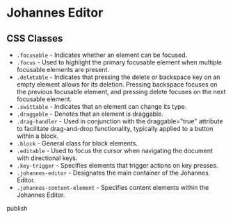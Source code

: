 # Johannes Editor

## CSS Classes

* `.focusable` - Indicates whether an element can be focused.
* `.focus` - Used to highlight the primary focusable element when multiple focusable elements are present.
* `.deletable` - Indicates that pressing the delete or backspace key on an empty element allows for its deletion. Pressing backspace focuses on the previous focusable element, and pressing delete focuses on the next focusable element.
* `.swittable` - Indicates that an element can change its type.
* `.draggable`  - Denotes that an element is draggable.
* `.drag-handler` - Used in conjunction with the draggable="true" attribute to facilitate drag-and-drop functionality, typically applied to a button within a block.
* `.block` - General class for block elements.
* `.editable` - Used to focus the cursor when navigating the document with directional keys.
* `.key-trigger` - Specifies elements that trigger actions on key presses.
* `.johannes-editor` - Designates the main container of the Johannes Editor.
* `.johannes-content-element` - Specifies content elements within the Johannes Editor.

publish
